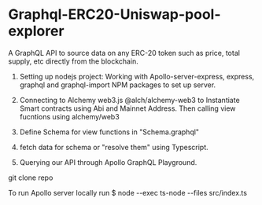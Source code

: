 # Graphql-ERC20-Uniswap-pool-explorer

 A GraphQL API to source data on any ERC-20 token such as price, total supply, etc directly from the blockchain.
 
1. Setting up nodejs project: Working with Apollo-server-express, express, graphql and graphql-import NPM packages to set up server.

2.  Connecting to Alchemy web3.js @alch/alchemy-web3 to Instantiate Smart contracts using Abi and Mainnet Address. Then calling view fucntions using             alchemy/web3

3.  Define Schema for view functions in "Schema.graphql"
 
 
4. fetch data for schema or "resolve them" using Typescript.

5.  Querying our API through Apollo GraphQL Playground. 


git clone repo

To run Apollo server locally run $ node --exec ts-node --files src/index.ts




 

